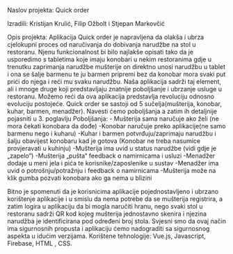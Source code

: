 Naslov projekta: Quick order

Izradili: Kristijan Krulić, Filip Ožbolt i Stjepan Markovčić

Opis projekta:
Aplikacija Quick order je napravljena da olakša i ubrza cjelokupni proces od naručivanja do dobivanja narudžbe na stol u restoranu. Njenu funkcionalnost bi bilo najlakše opisati tako da je usporedimo s tabletima koje imaju konobari u nekim restoranima gdje u trenutku zaprimanja narudžbe mušterije on direktno unosi narudžbu u tablet i ona se šalje barmenu te ju barmen pripremi bez da konobar mora svaki put prići do njega i reći mu svaku narudžbu. Naša aplikacija sadrži taj element, ali i mnoge druge koji predstavljaju znatnije poboljšanje i ubrzanje usluge u restoranu. Možemo reći da ova aplikacija predstavlja revoluciju odnosno evoluciju postojeće. Quick order se sastoji od 5 sučelja(mušterija, konobar, kuhar, barmen, menadžer). Navesti ćemo poboljšanja a zatim ih detaljnije pojasniti u 3. poglavlju
Poboljšanja: - Mušterija sama naručuje ako želi (ne mora čekati konobara da dođe)
		-Konobar naručuje preko aplikacije(ne samo barmenu nego i kuharu)
		-Kuhar i barmen potvrđuju/zaprimaju narudžbu i šalju obavijest konobaru kad je gotova (Konobar ne treba nasumice provjeravati u kuhinju)
		-Mušterija ima uvid u status narudžbe (vidi gdje je „zapelo“)
		-Mušterija „pušta“ feedback o namirnicama i usluzi
		-Menadžer dodaje u meni jela i pića te korisnike/zaposlenike u sustav
		-Menadžer ima uvid o potrošnju/potražnju i feedback o namirnicama
		-Mušterija može na klik gumba pozvati konobara ako ga nema u blizini


Bitno je spomenuti da je korisnicima aplikacije pojednostavljeno i ubrzano korištenje aplikacije i u smislu da nema potrebe da se mušterija registrira, a zatim logira u aplikaciju da bi mogla naručiti hranu, nego svaki stol u restoranu sadrži QR kod kojeg mušterija jednostavno skenira i njezina narudžba je identificirana pod određeni broj stola. Svjesni smo da ovaj način ima sigurnosnih propusta i aplikaciju ćemo nadograditi sa sigurnosnog aspekta u idućim verzijama. Korištene tehnologije: Vue.js, Javascript, Firebase, HTML , CSS.
